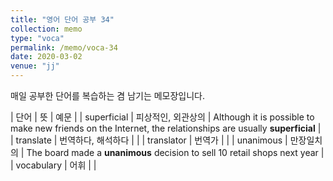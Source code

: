 ```yaml
---
title: "영어 단어 공부 34"
collection: memo
type: "voca"
permalink: /memo/voca-34
date: 2020-03-02
venue: "jj"
---
```


매일 공부한 단어를 복습하는 겸 남기는 메모장입니다.

| 단어 | 뜻 | 예문 |
| superficial | 피상적인, 외관상의 | Although it is possible to make new friends on the Internet, the relationships are usually **superficial** |
| translate | 번역하다, 해석하다 |  |
| translator | 번역가 |  |
| unanimous | 만장일치의 | The board made a **unanimous** decision to sell 10 retail shops next year |
| vocabulary | 어휘 |  |

